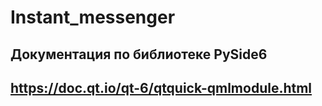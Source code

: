 # Instant_messenger
## Документация по библиотеке PySide6 
## https://doc.qt.io/qt-6/qtquick-qmlmodule.html
